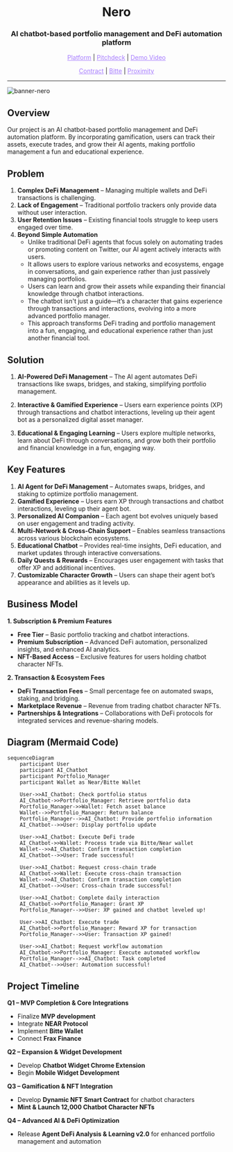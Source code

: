 <h1 align="center">Nero</h1>
<h3 align="center">AI chatbot-based portfolio management and DeFi automation platform</h3>

<p align="center">
  <a href="https://nero-kappa.vercel.app/" style="color: #a77dff">Platform</a> | <a href="" style="color: #a77dff">Pitchdeck</a> | <a href="" style="color: #a77dff">Demo Video</a>
</p>
<p align="center">
  <a href="" style="color: #a77dff">Contract</a> | <a href="" style="color: #a77dff">Bitte</a> | <a href="" style="color: #a77dff">Proximity</a>
</p>

---
![banner-nero](https://github.com/user-attachments/assets/54679f20-6d3a-4222-854e-af2751571d5b)

## Overview  
Our project is an AI chatbot-based portfolio management and DeFi automation platform. By incorporating gamification, users can track their assets, execute trades, and grow their AI agents, making portfolio management a fun and educational experience.  

## Problem  
1. **Complex DeFi Management** – Managing multiple wallets and DeFi transactions is challenging.  
2. **Lack of Engagement** – Traditional portfolio trackers only provide data without user interaction.  
3. **User Retention Issues** – Existing financial tools struggle to keep users engaged over time.  
4. **Beyond Simple Automation**  
   - Unlike traditional DeFi agents that focus solely on automating trades or promoting content on Twitter, our AI agent actively interacts with users.  
   - It allows users to explore various networks and ecosystems, engage in conversations, and gain experience rather than just passively managing portfolios.  
   - Users can learn and grow their assets while expanding their financial knowledge through chatbot interactions.  
   - The chatbot isn't just a guide—it’s a character that gains experience through transactions and interactions, evolving into a more advanced portfolio manager.  
   - This approach transforms DeFi trading and portfolio management into a fun, engaging, and educational experience rather than just another financial tool.  

## Solution  
1. **AI-Powered DeFi Management** – The AI agent automates DeFi transactions like swaps, bridges, and staking, simplifying portfolio management.  

2. **Interactive & Gamified Experience** – Users earn experience points (XP) through transactions and chatbot interactions, leveling up their agent bot as a personalized digital asset manager.  

3. **Educational & Engaging Learning** – Users explore multiple networks, learn about DeFi through conversations, and grow both their portfolio and financial knowledge in a fun, engaging way.

## Key Features 
1. **AI Agent for DeFi Management** – Automates swaps, bridges, and staking to optimize portfolio management.  
2. **Gamified Experience** – Users earn XP through transactions and chatbot interactions, leveling up their agent bot.  
3. **Personalized AI Companion** – Each agent bot evolves uniquely based on user engagement and trading activity.  
4. **Multi-Network & Cross-Chain Support** – Enables seamless transactions across various blockchain ecosystems.  
5. **Educational Chatbot** – Provides real-time insights, DeFi education, and market updates through interactive conversations.  
6. **Daily Quests & Rewards** – Encourages user engagement with tasks that offer XP and additional incentives.  
7. **Customizable Character Growth** – Users can shape their agent bot’s appearance and abilities as it levels up.

## Business Model  
**1. Subscription & Premium Features**  
- **Free Tier** – Basic portfolio tracking and chatbot interactions.  
- **Premium Subscription** – Advanced DeFi automation, personalized insights, and enhanced AI analytics.  
- **NFT-Based Access** – Exclusive features for users holding chatbot character NFTs.  

**2. Transaction & Ecosystem Fees**  
- **DeFi Transaction Fees** – Small percentage fee on automated swaps, staking, and bridging.  
- **Marketplace Revenue** – Revenue from trading chatbot character NFTs.  
- **Partnerships & Integrations** – Collaborations with DeFi protocols for integrated services and revenue-sharing models.

## Diagram (Mermaid Code) 
```mermaid
sequenceDiagram
    participant User
    participant AI_Chatbot
    participant Portfolio_Manager
    participant Wallet as Near/Bitte Wallet

    User->>AI_Chatbot: Check portfolio status
    AI_Chatbot->>Portfolio_Manager: Retrieve portfolio data
    Portfolio_Manager->>Wallet: Fetch asset balance
    Wallet-->>Portfolio_Manager: Return balance
    Portfolio_Manager-->>AI_Chatbot: Provide portfolio information
    AI_Chatbot-->>User: Display portfolio update

    User->>AI_Chatbot: Execute DeFi trade
    AI_Chatbot->>Wallet: Process trade via Bitte/Near wallet
    Wallet-->>AI_Chatbot: Confirm transaction completion
    AI_Chatbot-->>User: Trade successful!

    User->>AI_Chatbot: Request cross-chain trade
    AI_Chatbot->>Wallet: Execute cross-chain transaction
    Wallet-->>AI_Chatbot: Confirm transaction completion
    AI_Chatbot-->>User: Cross-chain trade successful!

    User->>AI_Chatbot: Complete daily interaction
    AI_Chatbot->>Portfolio_Manager: Grant XP
    Portfolio_Manager-->>User: XP gained and chatbot leveled up!

    User->>AI_Chatbot: Execute trade
    AI_Chatbot->>Portfolio_Manager: Reward XP for transaction
    Portfolio_Manager-->>User: Transaction XP gained!

    User->>AI_Chatbot: Request workflow automation
    AI_Chatbot->>Portfolio_Manager: Execute automated workflow
    Portfolio_Manager-->>AI_Chatbot: Task completed
    AI_Chatbot-->>User: Automation successful!
```

## Project Timeline 

**Q1 – MVP Completion & Core Integrations**  
- Finalize **MVP development**  
- Integrate **NEAR Protocol**  
- Implement **Bitte Wallet**  
- Connect **Frax Finance**  

**Q2 – Expansion & Widget Development**  
- Develop **Chatbot Widget Chrome Extension**  
- Begin **Mobile Widget Development**  

**Q3 – Gamification & NFT Integration**  
- Develop **Dynamic NFT Smart Contract** for chatbot characters  
- **Mint & Launch 12,000 Chatbot Character NFTs**  

**Q4 – Advanced AI & DeFi Optimization**  
- Release **Agent DeFi Analysis & Learning v2.0** for enhanced portfolio management and automation  
